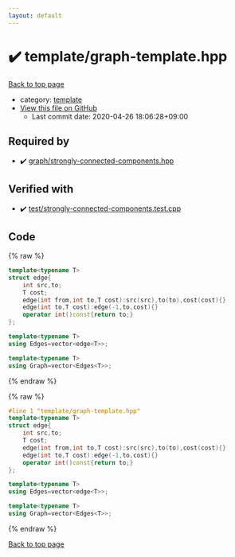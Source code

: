 ```yaml
---
layout: default
---
```


<!-- mathjax config similar to math.stackexchange -->
<script type="text/javascript" async
  src="https://cdnjs.cloudflare.com/ajax/libs/mathjax/2.7.5/MathJax.js?config=TeX-MML-AM_CHTML">
</script>
<script type="text/x-mathjax-config">
  MathJax.Hub.Config({
    TeX: { equationNumbers: { autoNumber: "AMS" }},
    tex2jax: {
      inlineMath: [ ['$','$'] ],
      processEscapes: true
    },
    "HTML-CSS": { matchFontHeight: false },
    displayAlign: "left",
    displayIndent: "2em"
  });
</script>

<script type="text/javascript" src="https://cdnjs.cloudflare.com/ajax/libs/jquery/3.4.1/jquery.min.js"></script>
<script src="https://cdn.jsdelivr.net/npm/jquery-balloon-js@1.1.2/jquery.balloon.min.js" integrity="sha256-ZEYs9VrgAeNuPvs15E39OsyOJaIkXEEt10fzxJ20+2I=" crossorigin="anonymous"></script>
<script type="text/javascript" src="../../assets/js/copy-button.js"></script>
<link rel="stylesheet" href="../../assets/css/copy-button.css" />


# :heavy_check_mark: template/graph-template.hpp

<a href="../../index.html">Back to top page</a>

* category: <a href="../../index.html#66f6181bcb4cff4cd38fbc804a036db6">template</a>
* <a href="{{ site.github.repository_url }}/blob/master/template/graph-template.hpp">View this file on GitHub</a>
    - Last commit date: 2020-04-26 18:06:28+09:00




## Required by

* :heavy_check_mark: <a href="../graph/strongly-connected-components.hpp.html">graph/strongly-connected-components.hpp</a>


## Verified with

* :heavy_check_mark: <a href="../../verify/test/strongly-connected-components.test.cpp.html">test/strongly-connected-components.test.cpp</a>


## Code

<a id="unbundled"></a>
{% raw %}
```cpp
template<typename T>
struct edge{
    int src,to;
    T cost;
    edge(int from,int to,T cost):src(src),to(to),cost(cost){}
    edge(int to,T cost):edge(-1,to,cost){}
    operator int()const{return to;}
};

template<typename T>
using Edges=vector<edge<T>>;

template<typename T>
using Graph=vector<Edges<T>>;

```
{% endraw %}

<a id="bundled"></a>
{% raw %}
```cpp
#line 1 "template/graph-template.hpp"
template<typename T>
struct edge{
    int src,to;
    T cost;
    edge(int from,int to,T cost):src(src),to(to),cost(cost){}
    edge(int to,T cost):edge(-1,to,cost){}
    operator int()const{return to;}
};

template<typename T>
using Edges=vector<edge<T>>;

template<typename T>
using Graph=vector<Edges<T>>;

```
{% endraw %}

<a href="../../index.html">Back to top page</a>


